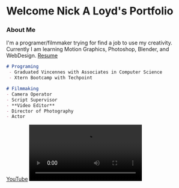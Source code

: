 # Welcome Nick A Loyd's Portfolio

### About Me
I'm a programer/filmmaker trying for find a job to use my creativity. Currently I am learning Motion Graphics, Photoshop, Blender, and WebDesign. [Resume]()


```markdown
# Programing
 - Graduated Vincennes with Associates in Computer Science
 - Xtern Bootcamp with Techpoint 
```

```markdown
# Filmmaking 
- Camera Operator
- Script Supervisor
- **Video Editor**
- Director of Photography
- Actor
```

[YouTube](https://www.youtube.com/watch?v=Lh4d4cT5eco) 
![Video](VectorProductions.m4v)
